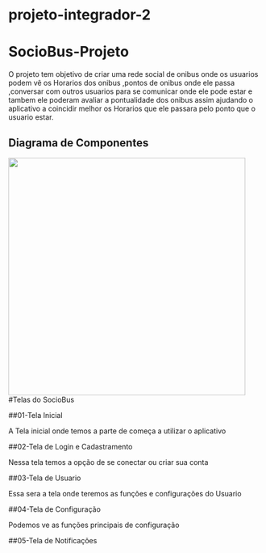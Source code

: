 # projeto-integrador-2

# SocioBus-Projeto
O projeto tem objetivo de criar uma rede social de onibus onde os usuarios podem vê os Horarios dos onibus ,pontos de onibus onde ele passa ,conversar com outros usuarios para se comunicar onde ele pode estar e tambem ele poderam avaliar a pontualidade dos onibus assim ajudando o aplicativo a coincidir melhor os Horarios que ele passara pelo ponto que o usuario estar.

## Diagrama de Componentes
<div>
<img src="imagens/diagrama.png" width="470px"/>
</div>
#Telas do SocioBus

##01-Tela Inicial

A Tela inicial onde temos a parte de começa a utilizar o aplicativo

##02-Tela de Login e Cadastramento

Nessa tela temos a opção de se conectar ou criar sua conta 

##03-Tela de Usuario 

Essa sera a tela onde teremos as funções e configurações do Usuario

##04-Tela de Configuração 

Podemos ve as funções principais de configuração

##05-Tela de Notificações






